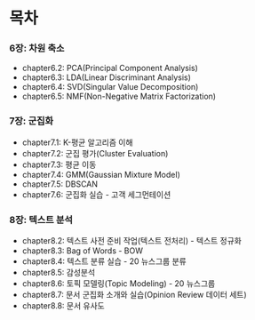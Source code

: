 # 목차

### 6장: 차원 축소

- chapter6.2: PCA(Principal Component Analysis)
- chapter6.3: LDA(Linear Discriminant Analysis)
- chapter6.4: SVD(Singular Value Decomposition)
- chapter6.5: NMF(Non-Negative Matrix Factorization)

### 7장: 군집화

- chapter7.1: K-평균 알고리즘 이해
- chapter7.2: 군집 평가(Cluster Evaluation)
- chapter7.3: 평균 이동
- chapter7.4: GMM(Gaussian Mixture Model)
- chapter7.5: DBSCAN
- chapter7.6: 군집화 실습 - 고객 세그먼테이션

### 8장: 텍스트 분석

- chapter8.2: 텍스트 사전 준비 작업(텍스트 전처리) - 텍스트 정규화
- chapter8.3: Bag of Words - BOW
- chapter8.4: 텍스트 분류 실습 - 20 뉴스그룹 분류
- chapter8.5: 감성분석
- chapter8.6: 토픽 모델링(Topic Modeling) - 20 뉴스그룹
- chapter8.7: 문서 군집화 소개와 실습(Opinion Review 데이터 세트)
- chapter8.8: 문서 유사도

